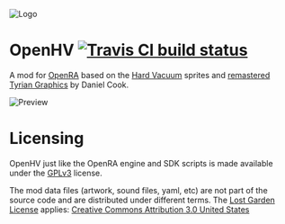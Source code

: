 ![Logo](https://github.com/Mailaender/OpenHV/blob/master/mods/hv/logo.png?raw=true)
# OpenHV [![Travis CI build status](https://travis-ci.com/OpenHV/OpenHV.svg?branch=master)](https://travis-ci.com/github/OpenHV/OpenHV)

A mod for [OpenRA](http://www.openra.net) based on the [Hard Vacuum](https://lostgarden.home.blog/2005/03/27/game-post-mortem-hard-vacuum/) sprites and [remastered Tyrian Graphics](https://lostgarden.home.blog/2007/04/05/free-game-graphics-tyrian-ships-and-tiles/) by Daniel Cook.

![Preview](https://github.com/Mailaender/OpenHV/blob/master/mods/hv/preview.png?raw=true)

# Licensing

OpenHV just like the OpenRA engine and SDK scripts is made available under the [GPLv3](https://github.com/OpenRA/OpenRA/blob/bleed/COPYING) license.

The mod data files (artwork, sound files, yaml, etc) are not part of the source code and are distributed under different terms. The [Lost Garden License](https://lostgarden.home.blog/2007/03/15/lost-garden-license/) applies: [Creative Commons Attribution 3.0 United States](https://creativecommons.org/licenses/by/3.0/us/)

